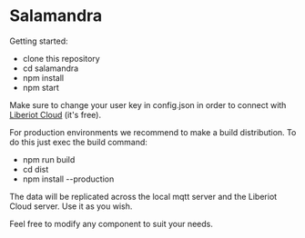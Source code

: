 # Salamandra
Getting started:

 - clone this repository
 - cd salamandra
 - npm install
 - npm start
 
Make sure to change your user key in config.json in order to connect with [Liberiot Cloud](http://www.liberiot.org) (it's free). 

For production environments we recommend to make a build distribution. To do this just exec the build command:

 - npm run build
 - cd dist
 - npm install --production

The data will be replicated across the local mqtt server and the Liberiot Cloud server. Use it as you wish.

Feel free to modify any component to suit your needs. 



